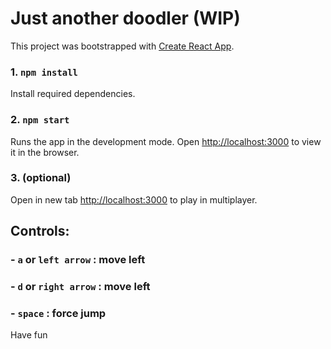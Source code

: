 # Just another doodler (WIP)
This project was bootstrapped with [Create React App](https://github.com/facebook/create-react-app).

### 1. `npm install`
Install required dependencies.

### 2. `npm start`
Runs the app in the development mode.
Open [http://localhost:3000](http://localhost:3000) to view it in the browser.

### 3. (optional)
Open in new tab [http://localhost:3000](http://localhost:3000) to play in multiplayer.

## Controls:
### - `a` or `left arrow` : move left
### - `d` or `right arrow` : move left
### - `space` : force jump

Have fun
